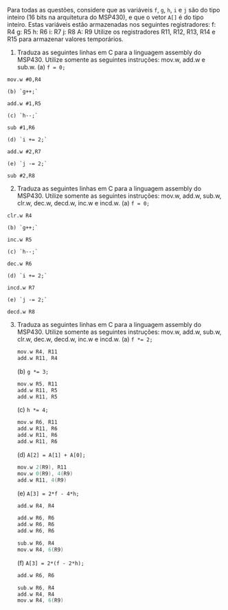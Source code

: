 Para todas as questões, considere que as variáveis `f`, `g`, `h`, `i` e `j` são do tipo inteiro (16 bits na arquitetura do MSP430), e que o vetor `A[]` é do tipo inteiro. Estas variáveis estão armazenadas nos seguintes registradores:
	f: R4
	g: R5
	h: R6
	i: R7
	j: R8
	A: R9
Utilize os registradores R11, R12, R13, R14 e R15 para armazenar valores temporários.

1. Traduza as seguintes linhas em C para a linguagem assembly do MSP430. Utilize somente as seguintes instruções: mov.w, add.w e sub.w.
	(a) `f = 0;`
  
  `mov.w #0,R4`
  
	(b) `g++;`
	
  `add.w #1,R5`
  
	(c) `h--;`
  
  `sub #1,R6`
  
	(d) `i += 2;`
  
  `add.w #2,R7`
 
	(e) `j -= 2;`
  
  `sub #2,R8`
  
2. Traduza as seguintes linhas em C para a linguagem assembly do MSP430. Utilize somente as seguintes instruções: mov.w, add.w, sub.w, clr.w, dec.w, decd.w, inc.w e incd.w.
	(a) `f = 0;`
  
  `clr.w R4`
  
	(b) `g++;`
	
  `inc.w R5`
	
	(c) `h--;`
  
  `dec.w R6`
  
	(d) `i += 2;`
  
  `incd.w R7`
 
	(e) `j -= 2;`
  
  `decd.w R8`

3. Traduza as seguintes linhas em C para a linguagem assembly do MSP430. Utilize somente as seguintes instruções: mov.w, add.w, sub.w, clr.w, dec.w, decd.w, inc.w e incd.w.
	(a) `f *= 2;`
	
	```C
	mov.w R4, R11
	add.w R11, R4
	```
	
	(b) `g *= 3;`
	
	```C
	mov.w R5, R11
	add.w R11, R5
	add.w R11, R5
	```
	
	(c) `h *= 4;`
	
	```C
	mov.w R6, R11
	add.w R11, R6
	add.w R11, R6
	add.w R11, R6
	```
	
	(d) `A[2] = A[1] + A[0];`
	
	```C
	mov.w 2(R9), R11
	mov.w 0(R9), 4(R9)
	add.w R11, 4(R9) 
	```
	
	(e) `A[3] = 2*f - 4*h;`
	
	```C
	add.w R4, R4
	
	add.w R6, R6
	add.w R6, R6
	add.w R6, R6
	
	sub.w R6, R4
	mov.w R4, 6(R9)
	```
	
	(f) `A[3] = 2*(f - 2*h);`
	
	```C
	add.w R6, R6
	
	sub.w R6, R4
	add.w R4, R4
	mov.w R4, 6(R9)
	```
	
